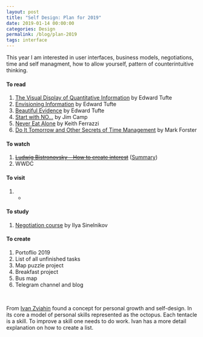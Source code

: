 ```yaml
---
layout: post
title: "Self Design: Plan for 2019"
date: 2019-01-14 00:00:00
categories: Design
permalink: /blog/plan-2019
tags: interface
---
```


This year I am interested in user interfaces, business models, negotiations, time and self managment, how to allow yourself, pattern of counterintuitive thinking. 

#### To read

1. [The Visual Display of Quantitative Information](https://www.edwardtufte.com/tufte/books_vdqi) by Edward Tufte
2. [Envisioning Information](https://www.edwardtufte.com/tufte/books_ei) by Edward Tufte
3. [Beautiful Evidence](https://www.edwardtufte.com/tufte/books_be) by Edward Tufte
4. [Start with NO...](https://www.amazon.com/gp/product/0609608002/ref=dbs_a_def_rwt_bibl_vppi_i0) by Jim Camp
5. [Never Eat Alone](https://www.amazon.com/Never-Eat-Alone-Expanded-Updated/dp/0385346654) by Keith Ferrazzi
6. [Do It Tomorrow and Other Secrets of Time Management](https://www.amazon.com/Tomorrow-Other-Secrets-Time-Management/dp/0340909129/?ref=ldwg03-20) by Mark Forster

#### To watch

1. [~~Ludwig Bistronovsky – How to create interest~~](https://www.youtube.com/watch?v=CsFJzkNG5EY) ([Summary](/blog/how-to-create-interest))
2. WWDC

#### To visit

1. -

#### To study

1. [Negotiation course](https://bureau.ru/educenter/clients-distance/) by Ilya Sinelnikov

#### To create

1. Portoflio 2019
2. List of all unfinished tasks
3. Map puzzle project
4. Breakfast project
5. Bus map
6. Telegram channel and blog


<br>

From [Ivan Zviahin](https://ivanzviahin.by/blog/all/octopus/)  found a concept for personal growth and self-design. In its core a model of personal skills represented as the octopus. Each tentacle is a skill. To improve a skill one needs to do work. Ivan has a more detail explanation on how to create a list.